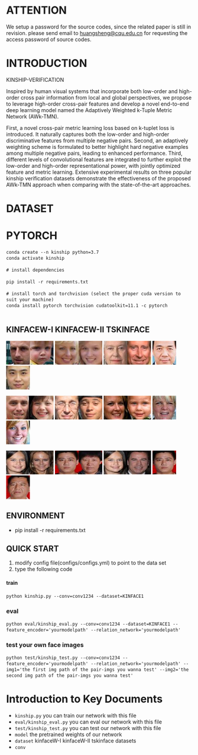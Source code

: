 
# ATTENTION

We setup a password for the source codes, since the related paper is still in revision. please send email to huangsheng@cqu.edu.cn for requesting the access password of source codes.






# INTRODUCTION

KINSHIP-VERIFICATION


Inspired by human visual systems
that incorporate both low-order and high-order cross pair information from local and global perspectives, we propose to leverage
high-order cross-pair features and develop a novel end-to-end
deep learning model named the Adaptively Weighted k-Tuple
Metric Network (AWk-TMN).

 First, a novel cross-pair metric learning loss based on k-tuplet loss is introduced. It naturally captures both the low-order
and high-order discriminative features from multiple negative
pairs. Second, an adaptively weighting scheme is formulated to
better highlight hard negative examples among multiple negative
pairs, leading to enhanced performance. Third, different levels
of convolutional features are integrated to further exploit the
low-order and high-order representational power, with jointly
optimized feature and metric learning. Extensive experimental
results on three popular kinship verification datasets demonstrate
the effectiveness of the proposed AWk-TMN approach when
comparing with the state-of-the-art approaches.

# DATASET


# PYTORCH
```
conda create --n kinship python=3.7
conda activate kinship

# install dependencies

pip install -r requirements.txt

# install torch and torchvision (select the proper cuda version to suit your machine)
conda install pytorch torchvision cudatoolkit=11.1 -c pytorch


``` 


## KINFACEW-I KINFACEW-II TSKINFACE
![Image text](./images_1/father-dau/fd_001_1.jpg)![Image text](./images_1/father-dau/fd_001_2.jpg) ![Image text](./images_1/mother-dau/md_001_1.jpg)![Image text](./images_1/mother-dau/md_001_2.jpg) ![Image text](./images_1/mother-son/ms_001_1.jpg)![Image text](./images_1/mother-son/ms_001_2.jpg) ![Image text](./images_1/father-son/fs_001_1.jpg)![Image text](./images_1/father-son/fs_001_2.jpg)

![Image text](./images_2/images/fd_001_1.jpg)![Image text](./images_2/images/fd_001_2.jpg) ![Image text](./images_2/images/fs_001_1.jpg)![Image text](./images_2/images/fs_001_2.jpg) ![Image text](./images_2/images/ms_001_1.jpg)![Image text](./images_2/images/ms_001_2.jpg) ![Image text](./images_2/images/md_001_1.jpg)![Image text](./images_2/images/md_001_2.jpg)

![Image text](./tskimg/md/md_1_d.jpg)![Image text](./tskimg/md/md_1_m.jpg) ![Image text](./tskimg/ms/ms_1_s.jpg)![Image text](./tskimg/ms/ms_1_m.jpg) ![Image text](./tskimg/fd/fd_1_d.jpg)![Image text](./tskimg/fd/fd_1_f.jpg) ![Image text](./tskimg/fs/fs_1_s.jpg)![Image text](./tskimg/fs/fs_1_f.jpg)



## ENVIRONMENT
 - pip install -r requirements.txt


## QUICK START

1. modify config file(configs/configs.yml) to point to the data set
2. type the following code

#### train 


```
python kinship.py --conv=conv1234 --dataset=KINFACE1 

```  

### eval

```
python eval/kinship_eval.py --conv=conv1234 --dataset=KINFACE1 --feature_encoder='yourmodelpath' --relation_network='yourmodelpath'
```  
### test your own  face images

```  
python test/kinship_test.py --conv=conv1234 --feature_encoder='yourmodelpath' --relation_network='yourmodelpath' --img1='the first img path of the pair-imgs you wanna test' --img2='the second img path of the pair-imgs you wanna test'
```  

<!-- ## EXPERIMENT
![father ]()


# EXTRA
### Add face detection algorithm from https://github.com/yeyupiaoling/Pytorch-MTCNN.git 

1. origin img pair


![father ](./dataset/2.jpg) ![son](./dataset/2_s.jpg) 

2. detect faces


![father ](./dataset/2_f_d.jpg) ![son](./dataset/2_s_d.jpg)

3.  kinship verification 


![father ](./dataset/2_f_2_s.jpg) -->

<!-- 
```
python detect_relation_from_origin_pic.py --conv=conv1234 --dataset=KINFACE1 --feature_encoder='yourmodelpath' --relation_network='yourmodelpath' --img1='the first img path of the pair-imgs you wanna test' --img2='the second img path of the pair-imgs you wanna test'

```   -->





# Introduction to Key Documents
 - `kinship.py` you can train our network with this file
 - `eval/kinship_eval.py` you can eval our network with this file
 - `test/kinship_test.py` you can test our network with this file
 - `model` the pretrained weights of our network 
 - `dataset` kinfaceW-I kinfaceW-II tskinface datasets
 - `conv`   
 <!-- - `conv`  
 - `models_mtcnn` nets of face detection algorithm
 - `utils` functions required by face detection algorithm
 - `infer_path.py` 使用路径预测图像，检测图片上人脸的位置和关键的位置，并显示
 - `infer_camera.py` 预测图像程序，检测图片上人脸的位置和关键的位置实时显示 -->
<!-- 


## reference 

1. https://github.com/yeyupiaoling/Pytorch-MTCNN.git  -->